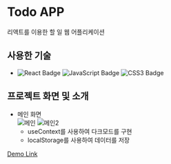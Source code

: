# Todo APP
리액트를 이용한 할 일 웹 어플리케이션  

## 사용한 기술
- ![React Badge](https://img.shields.io/badge/REACT-61DAFB?style=flat-square&logo=react&logoColor=white) ![JavaScript Badge](https://img.shields.io/badge/JAVASCRIPT-F7DF1E?style=flat-square&logo=JavaScript&logoColor=white) ![CSS3 Badge](https://img.shields.io/badge/CSS3-1572B6?style=flat-square&logo=CSS3&logoColor=white)

## 프로젝트 화면 및 소개
- 메인 화면  
![메인](https://user-images.githubusercontent.com/64426431/232543664-9f4e2106-c830-4185-83a6-31f8cd40ec10.png)
![메인2](https://user-images.githubusercontent.com/64426431/232544029-28eb2065-875a-43ad-a146-88811967a697.png)
    - useContext를 사용하여 다크모드를 구현
    - localStorage를 사용하여 데이터를 저장


[Demo Link](https://academy.dream-coding.com/courses/react-basic)

